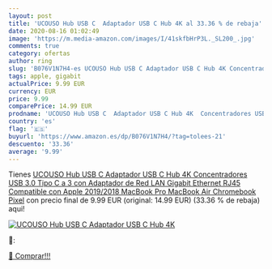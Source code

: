 ```yaml
---
layout: post
title: 'UCOUSO Hub USB C  Adaptador USB C Hub 4K al 33.36 % de rebaja'
date: 2020-08-16 01:02:49
image: 'https://m.media-amazon.com/images/I/41skfbHrP3L._SL200_.jpg'
comments: true
category: ofertas
author: ring
slug: 'B076V1N7H4-es UCOUSO Hub USB C Adaptador USB C Hub 4K Concentradores USB...'
tags: apple, gigabit
actualPrice: 9.99 EUR
currency: EUR
price: 9.99
comparePrice: 14.99 EUR
prodname: 'UCOUSO Hub USB C  Adaptador USB C Hub 4K  Concentradores USB 3.0 Tipo C a 3 con Adaptador de Red LAN Gigabit Ethernet RJ45 Compatible con Apple 2019/2018 MacBook Pro  MacBook Air  Chromebook Pixel'
country: 'es'
flag: '🇪🇸'
buyurl: 'https://www.amazon.es/dp/B076V1N7H4/?tag=tolees-21'
descuento: '33.36'
average: '9.99'
---
```


Tienes [UCOUSO Hub USB C  Adaptador USB C Hub 4K  Concentradores USB 3.0 Tipo C a 3 con Adaptador de Red LAN Gigabit Ethernet RJ45 Compatible con Apple 2019/2018 MacBook Pro  MacBook Air  Chromebook Pixel](https://www.amazon.es/dp/B076V1N7H4/?tag=tolees-21) con precio final de  9.99 EUR (original: 14.99 EUR) (33.36 %  de rebaja) aqui!

[![UCOUSO Hub USB C  Adaptador USB C Hub 4K](https://m.media-amazon.com/images/I/41skfbHrP3L._SL200_.jpg)](https://www.amazon.es/dp/B076V1N7H4/?tag=tolees-21)

🔎:


[🛒 Comprar!!!](https://www.amazon.es/dp/B076V1N7H4/?tag=tolees-21)
